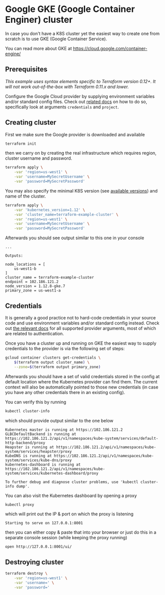 # Google GKE (Google Container Enginer) cluster

In case you don't have a K8S cluster yet the easiest way
to create one from scratch is to use GKE (Google Container Service).

You can read more about GKE at https://cloud.google.com/container-engine/

## Prerequisites

*This example uses syntax elements specific to Terraform version 0.12+.
It will not work out-of-the-box with Terraform 0.11.x and lower.*

Configure the Google Cloud provider by supplying environment variables
and/or standard config files.
Check out [related docs](https://www.terraform.io/docs/providers/google/index.html#configuration-reference)
on how to do so, specifically look at arguments `credentials` and `project`.

## Creating cluster

First we make sure the Google provider is downloaded and available

```sh
terraform init
```

then we carry on by creating the real infrastructure which
requires region, cluster username and password.

```sh
terraform apply \
	-var 'region=us-west1' \
	-var 'username=MySecretUsername' \
	-var 'password=MySecretPassword'
```

You may also specify the minimal K8S version (see [available versions](https://cloud.google.com/container-engine/release-notes))
and name of the cluster.

```sh
terraform apply \
	-var 'kubernetes_version=1.12' \
	-var 'cluster_name=terraform-example-cluster' \
	-var 'region=us-west1' \
	-var 'username=MySecretUsername' \
	-var 'password=MySecretPassword'
```

Afterwards you should see output similar to this one in your console

```
...

Outputs:

node_locations = [
    us-west1-b
]
cluster_name = terraform-example-cluster
endpoint = 102.186.121.2
node_version = 1.12.8-gke.7
primary_zone = us-west1-a
```

## Credentials

It is generally a good practice not to hard-code credentials
in your source code and use environment variables and/or standard config instead.
Check out [the relevant docs](https://www.terraform.io/docs/providers/kubernetes/index.html#argument-reference)
for all supported provider arguments, most of which are related to authentication.

Once you have a cluster up and running on GKE the easiest way to supply
credentials to the provider is via the following set of steps:

```sh
gcloud container clusters get-credentials \
	$(terraform output cluster_name) \
	--zone=$(terraform output primary_zone)
```

Afterwards you should have a set of valid credentials stored
in the config at default location where the Kubernetes provider
can find them. The current context will also be automatically
pointed to those new credentials (in case you have any other
credentials there in an existing config).

You can verify this by running

```sh
kubectl cluster-info
```

which should provide output similar to the one below

```
Kubernetes master is running at https://102.186.121.2
GLBCDefaultBackend is running at https://102.186.121.2/api/v1/namespaces/kube-system/services/default-http-backend/proxy
Heapster is running at https://102.186.121.2/api/v1/namespaces/kube-system/services/heapster/proxy
KubeDNS is running at https://102.186.121.2/api/v1/namespaces/kube-system/services/kube-dns/proxy
kubernetes-dashboard is running at https://102.186.121.2/api/v1/namespaces/kube-system/services/kubernetes-dashboard/proxy

To further debug and diagnose cluster problems, use 'kubectl cluster-info dump'.
```

You can also visit the Kubernetes dashboard by opening a proxy

```sh
kubectl proxy
```

which will print out the IP & port on which the proxy is listening

```
Starting to serve on 127.0.0.1:8001
```

then you can either copy & paste that into your browser
or just do this in a separate console session (while keeping the proxy running)

```
open http://127.0.0.1:8001/ui/
```

## Destroying cluster

```sh
terraform destroy \
	-var 'region=us-west1' \
	-var 'username=' \
	-var 'password='
```

